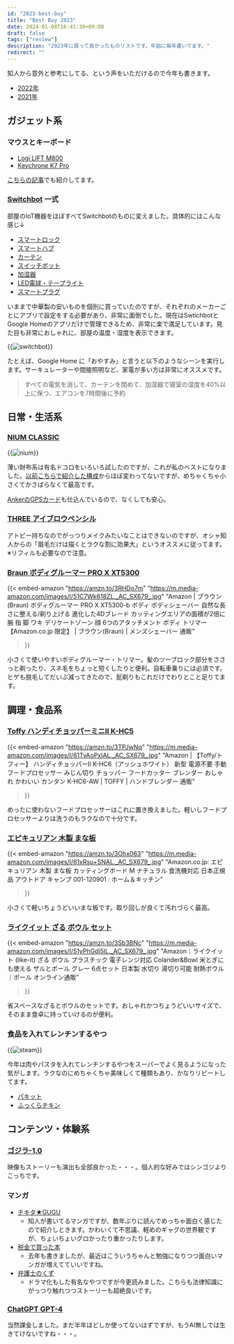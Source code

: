 ```yaml
---
id: "2023-best-buy"
title: "Best Buy 2023"
date: 2024-01-08T16:41:39+09:00
draft: false
tags: ["review"]
description: "2023年に買って良かったものリストです。年始に毎年書いてます。"
redirect: ""
---
```


知人から意外と参考にしてる、という声をいただけるので今年も書きます。

* [2022年](/blog/2022-best-buy)
* [2021年](/blog/2021-best-buy)


## ガジェット系

### マウスとキーボード

* [Logi LIFT M800](https://amzn.to/48AYLOy)
* [Keychrone K7 Pro](https://www.keychron.com/products/keychron-k7-pro-qmk-via-wireless-custom-mechanical-keyboard)

[こちらの記事](https://hira.page/blog/kvm-display#おまけ-その他使用しているデバイスまとめ)でも紹介してます。


### [Switchbot](https://amzn.to/3S74OF8) 一式

部屋のIoT機器をほぼすべてSwitchbotのものに変えました。具体的にはこんな感じ↓

* [スマートロック](https://amzn.to/3tIAKX2)
* [スマートハブ](https://amzn.to/3TQYLG7)
* [カーテン](https://amzn.to/3vtSohO)
* [スイッチボット](https://amzn.to/3TQYLG7)
* [加湿器](https://amzn.to/3TNoGhT)
* [LED電球・テープライト](https://amzn.to/41R9Xob)
* [スマートプラグ](https://amzn.to/47n03eR)

いままで中華製の安いものを個別に買っていたのですが、それぞれのメーカーごとにアプリで設定をする必要があり、非常に面倒でした。現在はSwtichbotとGoogle Homeのアプリだけで管理できるため、非常に楽で満足しています。見た目も非常におしゃれに、部屋の温度・湿度を表示できます。

{{<img alt="switchbot" src="switchbot.png">}}

たとえば、Google Home に「おやすみ」と言うと以下のようなシーンを実行します。サーキュレーターや間接照明など、家電が多い方は非常にオススメです。

>すべての電気を消して、カーテンを閉めて、加湿器で寝室の湿度を40%以上に保つ、エアコンを7時間後に予約



## 日常・生活系

### [NIUM CLASSIC](https://amzn.to/3vygeJ0)

{{<img alt="nium" src="nium.jpg">}}

薄い財布系は有名ドコロをいろいろ試したのですが、これが私のベストになりました。[以前こちらで紹介した構成](/blog/201901_cashless)からほぼ変わってないですが、めちゃくちゃ小さくてかさばらなくて最高です。

[AnkerのGPSカード](https://amzn.to/3vygtno)も仕込んでいるので、なくしても安心。


### [THREE アイブロウペンシル](https://www.threecosmetics.com/onlineshop/g/gt4b052/)

アトピー持ちなのでがっつりメイクみたいなことはできないのですが、オシャ知人からの「眉毛だけは描くとラクな割に効果大」というオススメに従ってます。※リフィルも必要なので注意。

### [Braun ボディグルーマー PRO X XT5300](https://amzn.to/3RHDo7m)

{{< embed-amazon
    "https://amzn.to/3RHDo7m"
    "https://m.media-amazon.com/images/I/51C7Wk618ZL._AC_SX679_.jpg"
    "Amazon | ブラウン (Braun) ボディグルーマー PRO X XT5300-b ボディ ボディシェーバー 自然な長さに整える/剃り上げる 進化した4Dブレード カッティングエリアの面積が2倍に 腕 指 脚 ワキ デリケートゾーン 顔 6つのアタッチメント ボディ トリマー 【Amazon.co.jp 限定】 | ブラウン(Braun) | メンズシェーバー 通販"
>}}

小さくて使いやすいボディグルーマー・トリマー。髪のツーブロック部分をささっと剃ったり、スネ毛をちょっと短くしたりと便利。自転車乗りには必須です。ヒゲも脱毛してだいぶ減ってきたので、髭剃りもこれだけでわりとこと足りてます。



## 調理・食品系

### [Toffy ハンディチョッパーミニⅡ K-HC5](https://amzn.to/3TPJwNq)

{{< embed-amazon
    "https://amzn.to/3TPJwNq"
    "https://m.media-amazon.com/images/I/61TvAoPxIAL._AC_SX679_.jpg"
    "Amazon | 【Toffy/トフィー】 ハンディチョッパーⅡ K-HC6（アッシュホワイト） 新型 電源不要 手動 フードプロセッサー みじん切り チョッパー フードカッター ブレンダー おしゃれ かわいい カンタン K-HC6-AW | TOFFY | ハンドブレンダー 通販"
>}}

めったに使わないフードプロセッサーはこれに置き換えました。軽いしフードプロセッサーよりは洗うのもラクなので十分です。

### [エピキュリアン 木製 まな板](https://amzn.to/3Ohx063)

{{< embed-amazon
    "https://amzn.to/3Ohx063"
    "https://m.media-amazon.com/images/I/61xRsu+SNAL._AC_SX679_.jpg"
    "Amazon.co.jp: エピキュリアン 木製 まな板 カッティングボード M ナチュラル 食洗機対応 日本正規品 アウトドア キャンプ 001-120901 : ホーム＆キッチン"
>}}

小さくて軽いちょうどいいまな板です。取り回しが良くて汚れづらく最高。



### [ライクイット ざる ボウル セット](https://amzn.to/3Sb3BNc)

{{< embed-amazon
    "https://amzn.to/3Sb3BNc"
    "https://m.media-amazon.com/images/I/51yPhGdj5IL._AC_SX679_.jpg"
    "Amazon｜ライクイット (like-it) ざる ボウル プラスチック 電子レンジ対応 Colander&Bowl 米とぎにも使える ザルとボール グレー 6点セット 日本製 水切り 湯切り可能 耐熱ボウル｜ボール オンライン通販"
>}}

省スペースなざるとボウルのセットです。おしゃれかつちょうどいいサイズで、そのまま食卓に持っていけるのが便利。

### 食品を入れてレンチンするやつ

{{<img alt="steam" src="steam.jpg">}}

今年は肉やパスタを入れてレンチンするやつをスーパーでよく見るようになった気がします。ラクなのにめちゃくちゃ美味しくて種類もあり、かなりリピートしてます。

* [パキット](https://amzn.to/3Sa3Jwc)
* [ふっくらチキン](https://amzn.to/3SaazSn)


## コンテンツ・体験系

### [ゴジラ-1.0](https://godzilla-movie2023.toho.co.jp/)
映像もストーリーも演出も全部良かった・・・。個人的な好みではシンゴジよりこっちです。

### マンガ
* [チキタ★GUGU](https://video.unext.jp/book/title/BSD0000483296/BID0000818431)
    * 知人が書いてるマンガですが、数年ぶりに読んでめっちゃ面白く感じたので紹介しときます。かわいくて不思議、軽めのギャグの世界観ですが、ちょいちょいグロかったり重かったりします。
* [税金で買った本](https://video.unext.jp/book/title/BSD0000499999/BID0000851179)
    * 去年も書きましたが、最近はこういうちゃんと勉強になりつつ面白いマンガが増えてていいですね。
* [弁護士のくず](https://video.unext.jp/book/title/BSD0000036374/BID0000058634)
    * ドラマ化もした有名なやつですが今更読みました。こちらも法律知識にがっつり触れつつストーリーも超絶良いです。

### [ChatGPT GPT-4](https://openai.com/gpt-4)
当然課金しました。まだ半年ほどしか使ってないはずですが、もうAI無しでは生きてけないですね・・・。
